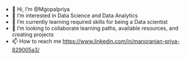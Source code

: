 - 👋 Hi, I’m @Mgopalpriya
- 👀 I’m interested in Data Science and Data Analytics
- 🌱 I’m currently learning required skills for being a Data scientist
- 💞️ I’m looking to collaborate learning paths, available resources, and creating projects
- 📫 How to reach me https://www.linkedin.com/in/manoranjan-priya-829005a3/

<!---
Mgopalpriya/Mgopalpriya is a ✨ special ✨ repository because its `README.md` (this file) appears on your GitHub profile.
You can click the Preview link to take a look at your changes.
--->
